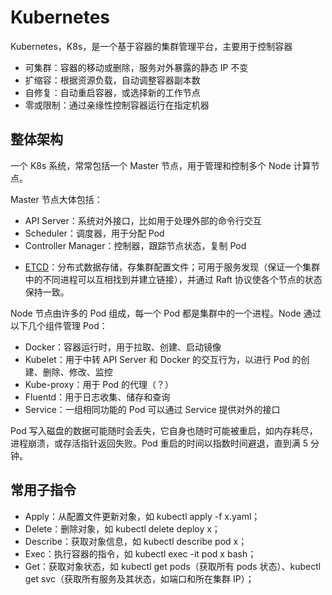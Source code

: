 # Kubernetes



Kubernetes，K8s，是一个基于容器的集群管理平台，主要用于控制容器

* 可集群：容器的移动或删除，服务对外暴露的静态 IP 不变
* 扩缩容：根据资源负载，自动调整容器副本数
* 自修复：自动重启容器，或选择新的工作节点
* 零或限制：通过亲缘性控制容器运行在指定机器

## 整体架构

一个 K8s 系统，常常包括一个 Master 节点，用于管理和控制多个 Node 计算节点。

Master 节点大体包括：

- API Server：系统对外接口，比如用于处理外部的命令行交互
- Scheduler：调度器，用于分配 Pod
- Controller Manager：控制器，跟踪节点状态，复制 Pod
* [ETCD](https://zhuanlan.zhihu.com/p/96428375)：分布式数据存储，存集群配置文件；可用于服务发现（保证一个集群中的不同进程可以互相找到并建立链接），并通过 Raft 协议使各个节点的状态保持一致。

Node 节点由许多的 Pod 组成，每一个 Pod 都是集群中的一个进程。Node 通过以下几个组件管理 Pod：

- Docker：容器运行时，用于拉取、创建、启动镜像
- Kubelet：用于中转 API Server 和 Docker 的交互行为，以进行 Pod 的创建、删除、修改、监控
- Kube-proxy：用于 Pod 的代理（？）
- Fluentd：用于日志收集、储存和查询
- Service：一组相同功能的 Pod 可以通过 Service 提供对外的接口

Pod 写入磁盘的数据可能随时会丢失，它自身也随时可能被重启，如内存耗尽，进程崩溃，或存活指针返回失败。Pod 重启的时间以指数时间避退，直到满 5 分钟。

## 常用子指令

- Apply：从配置文件更新对象，如 kubectl apply -f x.yaml；
- Delete：删除对象，如 kubectl delete deploy x；
- Describe：获取对象信息，如 kubectl describe pod x；
- Exec：执行容器的指令，如 kubectl exec -it pod x bash；
- Get：获取对象状态，如 kubectl get pods（获取所有 pods 状态）、kubectl get svc（获取所有服务及其状态，如端口和所在集群 IP）；
